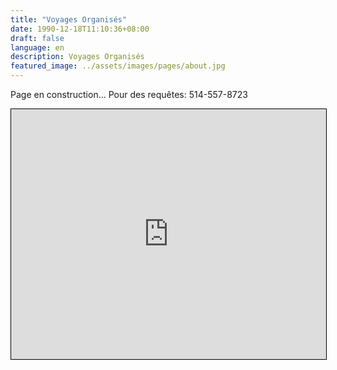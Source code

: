 ```yaml
---
title: "Voyages Organisés"
date: 1990-12-18T11:10:36+08:00
draft: false
language: en
description: Voyages Organisés
featured_image: ../assets/images/pages/about.jpg
---
```


<!-- @format -->

<div>
  <p>Page en construction... Pour des requêtes: 514-557-8723</p>
<iframe width="100%" height="400em" frameborder="0" scrolling="no" marginheight="0" marginwidth="0" src="https://www.openstreetmap.org/export/embed.html?bbox=-73.72057914733888%2C45.50130888344107%2C-73.69317770004274%2C45.51568483978007&amp;layer=mapnik" style="border: 1px solid black"></iframe>

</div>
